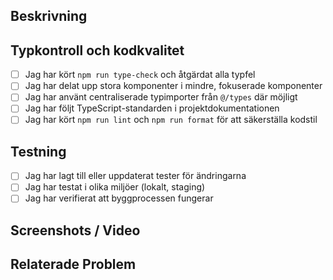 ## Beskrivning
<!-- Beskriv dina ändringar i detalj -->

## Typkontroll och kodkvalitet
<!-- Markera checkboxarna med ett x när du har utfört åtgärden -->

- [ ] Jag har kört `npm run type-check` och åtgärdat alla typfel
- [ ] Jag har delat upp stora komponenter i mindre, fokuserade komponenter
- [ ] Jag har använt centraliserade typimporter från `@/types` där möjligt
- [ ] Jag har följt TypeScript-standarden i projektdokumentationen
- [ ] Jag har kört `npm run lint` och `npm run format` för att säkerställa kodstil

## Testning
<!-- Markera checkboxarna med ett x när du har utfört åtgärden -->

- [ ] Jag har lagt till eller uppdaterat tester för ändringarna
- [ ] Jag har testat i olika miljöer (lokalt, staging)
- [ ] Jag har verifierat att byggprocessen fungerar

## Screenshots / Video
<!-- Om relevant, lägg till skärmdumpar eller video som visar dina ändringar -->

## Relaterade Problem
<!-- Länka till relevanta problem eller biljetter med # --> 